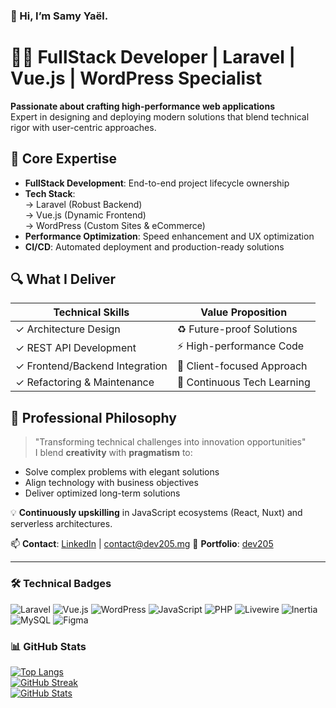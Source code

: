 ### 👋 Hi, I’m Samy Yaël.
# 👨‍💻 FullStack Developer | Laravel | Vue.js | WordPress Specialist

**Passionate about crafting high-performance web applications**  
Expert in designing and deploying modern solutions that blend technical rigor with user-centric approaches.

## 🚀 Core Expertise

- **FullStack Development**: End-to-end project lifecycle ownership
- **Tech Stack**:  
  → Laravel (Robust Backend)  
  → Vue.js (Dynamic Frontend)  
  → WordPress (Custom Sites & eCommerce)
- **Performance Optimization**: Speed enhancement and UX optimization
- **CI/CD**: Automated deployment and production-ready solutions

## 🔍 What I Deliver

| Technical Skills | Value Proposition |
|------------------|-------------------|
| ✓ Architecture Design | ♻️ Future-proof Solutions |
| ✓ REST API Development | ⚡ High-performance Code |
| ✓ Frontend/Backend Integration | 🎯 Client-focused Approach |
| ✓ Refactoring & Maintenance | 🔄 Continuous Tech Learning |

## 🌱 Professional Philosophy

> "Transforming technical challenges into innovation opportunities"  
I blend **creativity** with **pragmatism** to:
- Solve complex problems with elegant solutions
- Align technology with business objectives
- Deliver optimized long-term solutions

💡 **Continuously upskilling** in JavaScript ecosystems (React, Nuxt) and serverless architectures.

📫 **Contact**: [LinkedIn](https://www.linkedin.com/in/dev205/) | contact@dev205.mg
🔗 **Portfolio**: [dev205](https://dev205.mg)

---

### 🛠️ Technical Badges
![Laravel](https://img.shields.io/badge/Laravel-FF2D20?style=for-the-badge&logo=laravel&logoColor=white)
![Vue.js](https://img.shields.io/badge/Vue.js-4FC08D?style=for-the-badge&logo=vuedotjs&logoColor=white)
![WordPress](https://img.shields.io/badge/WordPress-21759B?style=for-the-badge&logo=wordpress&logoColor=white)
![JavaScript](https://img.shields.io/badge/JavaScript-F7DF1E?style=for-the-badge&logo=javascript&logoColor=black)
![PHP](https://img.shields.io/badge/PHP-777BB4?style=for-the-badge&logo=php&logoColor=white)
![Livewire](https://img.shields.io/badge/Livewire-fb70a9?style=for-the-badge&logo=livewire&logoColor=white)
![Inertia](https://img.shields.io/badge/Inertia-9553e9?style=for-the-badge&logo=inertia&logoColor=white)
![MySQL](https://img.shields.io/badge/MySQL-4479A1?style=for-the-badge&logo=mysql&logoColor=white)
![Figma](https://img.shields.io/badge/Figma-F24E1E?style=for-the-badge&logo=figma&logoColor=white)

### 📊 GitHub Stats

[![Top Langs](https://github-readme-stats.vercel.app/api/top-langs/?username=Dev205Mg&layout=compact&theme=vue&show_icons=true&include_all_commits=true&count_private=true&hide=html,css,scss)](https://github.com/Dev205Mg)<br>
[![GitHub Streak](https://streak-stats.demolab.com?user=Dev205Mg&theme=vue&show_icons=true&include_all_commits=true&count_private=true)](https://git.io/streak-stats)<br>
[![GitHub Stats](https://github-readme-stats.vercel.app/api?username=Dev205Mg&show_icons=true&theme=vue&show_icons=true&include_all_commits=true&count_private=true)](https://github.com/Dev205Mg)

